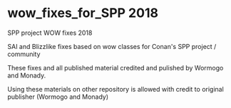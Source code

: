 # wow_fixes_for_SPP 2018
SPP project WOW fixes 2018

SAI and Blizzlike fixes based on wow classes for Conan's SPP project / community

These fixes and all published material credited and pulished by Wormogo and Monady. 

Using these materials on other repository is allowed with credit to original publisher (Wormogo and Monady)

